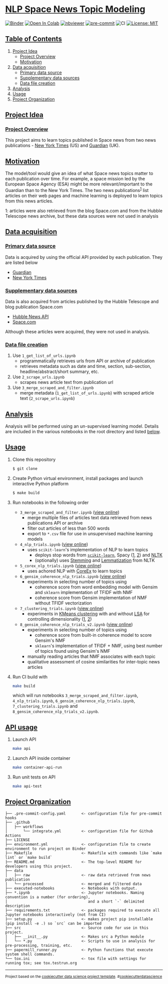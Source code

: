 # [NLP Space News Topic Modeling](#nlp-space-news-topic-modeling)

[![Binder](https://mybinder.org/badge_logo.svg)](https://mybinder.org/v2/gh/edesz/nlp-space-news-topic-modeling/master?urlpath=lab) [![Open In Colab](https://colab.research.google.com/assets/colab-badge.svg)](https://colab.research.google.com/github/nlp-space-news-topic-modeling/master/4_nlp_trials.ipynb) [![nbviewer](https://raw.githubusercontent.com/jupyter/design/master/logos/Badges/nbviewer_badge.svg)](https://nbviewer.jupyter.org/github/edesz/nlp-space-news-topic-modeling/tree/master/) [![pre-commit](https://img.shields.io/badge/pre--commit-enabled-brightgreen?logo=pre-commit&logoColor=white)](https://pre-commit.com/) ![CI](https://github.com/edesz/nlp-space-news-topic-modeling/workflows/CI/badge.svg) [![License: MIT](https://img.shields.io/badge/License-MIT-brightgreen.svg)](https://opensource.org/licenses/mit)

## [Table of Contents](#table-of-contents)
1. [Project Idea](#project-idea)
   * [Project Overview](#project-overview)
   * [Motivation](#motivation)
2. [Data acquisition](#data-acquisition)
   * [Primary data source](#primary-data-source)
   * [Supplementary data sources](#supplementary-data-sources)
   * [Data file creation](#data-file-creation)
3. [Analysis](#analysis)
4. [Usage](#usage)
5. [Project Organization](#project-organization)

## [Project Idea](#project-idea)

### [Project Overview](#project-overview)
This project aims to learn topics published in Space news from two news publications - [New York Times](https://www.nytimes.com/section/science/space) (US) and [Guardian](https://www.theguardian.com/science) (UK).

## [Motivation](#motivation)
The model/tool would give an idea of what Space news topics matter to each publication over time. For example, a space mission led by the European Space Agency (ESA) might be more relevant/important to the Guardian than to the New York Times. The two news publications<sup>[1](#myfootnote1)</sup> list articles on their web pages and machine learning is deployed to learn topics from this news articles.

<a name="myfootnote1">1</a>: articles were also retrieved from the blog Space.com and from the Hubble Telescope news archive, but these data sources were not used in analysis

## [Data acquisition](#data-acquisition)
### [Primary data source](#primary-data-source)
Data is acquired by using the official API provided by each publication. They are listed below
- [Guardian](https://open-platform.theguardian.com/)
- [New York Times](https://developer.nytimes.com/)

### [Supplementary data sources](#supplementary-data-sources)
Data is also acquired from articles published by the Hubble Telescope and blog publication Space.com
- [Hubble News API](http://hubblesite.org/api/documentation)
- [Space.com](https://www.space.com/)

Although these articles were acquired, they were not used in analysis.

### [Data file creation](#data-file-creation)
1. Use `1_get_list_of_urls.ipynb`
   - programmatically retrieves urls from API or archive of publication
   - retrieves metadata such as date and time, section, sub-section, headline/abstract/short summary, etc.
2. Use `2_scrape_urls.ipynb`
   - scrapes news article text from publication url
3. Use `3_merge_scraped_and_filter.ipynb`
   - merge metadata (`1_get_list_of_urls.ipynb`) with scraped article text (`2_scrape_urls.ipynb`)

## [Analysis](#anlysis)
Analysis will be performed using an un-supervised learning model. Details are included in the various notebooks in the root directory and listed [below](#usage).

## [Usage](#usage)
1. Clone this repository
   ```bash
   $ git clone
   ```
2. Create Python virtual environment, install packages and launch interactive Python platform
   ```bash
   $ make build
   ```
3. Run notebooks in the following order
   - `3_merge_scraped_and_filter.ipynb` ([view online](https://nbviewer.jupyter.org/github/edesz/nlp-space-news-tpoic-modeling/blob/master/3_merge_scraped_and_filter.ipynb))
     - merge multiple files of articles text data retrieved from news publications API or archive
     - filter out articles of less than 500 words
     - export to `*.csv` file for use in unsupervised machine learning models
   - `4_nlp_trials.ipynb` ([view online](https://nbviewer.jupyter.org/github/edesz/nlp-space-news-tpoic-modeling/blob/master/4_nlp_trials.ipynb))
     - uses `scikit-learn`'s implementation of NLP to learn topics
       - deploys stop words from [`scikit-learn`](https://awhan.wordpress.com/2016/06/05/scikit-learn-nlp-list-english-stopwords/), Spacy ([1](https://stackoverflow.com/a/41172279/4057186), [2](https://medium.com/@makcedward/nlp-pipeline-stop-words-part-5-d6770df8a936)) and [NLTK](https://www.geeksforgeeks.org/removing-stop-words-nltk-python/)
       - (optionally) uses [Stemming](http://www.nltk.org/howto/stem.html) and [Lemmatization](https://www.geeksforgeeks.org/python-lemmatization-with-nltk/) from NLTK
   - `5_corex_nlp_trials.ipynb` ([view online](https://nbviewer.jupyter.org/github/edesz/nlp-space-news-tpoic-modeling/blob/master/5_corex_nlp_trials.ipynb))
     - uses achored NLP with [CoreEx](https://github.com/gregversteeg/corex_topic) to learn topics
   - `6_gensim_coherence_nlp_trials.ipynb` ([view online](https://nbviewer.jupyter.org/github/edesz/nlp-space-news-tpoic-modeling/blob/master/6_gensim_nlp_trials.ipynb))
     - experiments in selecting number of topics using
       - coherence score from word embedding model with Gensim and `sklearn` implementation of TFIDF with NMF
       - coherence score from Gensim implementation of NMF without TFIDF vectorization
   - `7_clustering_trials.ipynb` ([view online](https://nbviewer.jupyter.org/github/edesz/nlp-space-news-tpoic-modeling/blob/master/7_clustering_trials.ipynb))
     - experiments in [KMeans clustering](https://en.wikipedia.org/wiki/K-means_clustering) with and without [LSA](https://en.wikipedia.org/wiki/Latent_semantic_analysis) for controlling dimensionality ([1](https://files.ifi.uzh.ch/stiller/CLOSER%202014/CSEDU/CSEDU/Information%20Technologies%20Supporting%20Learning/Full%20Papers/CSEDU_2014_88_CR.pdf), [2](https://www.quora.com/Can-I-combine-LSI-and-K-means-for-text-document-clustering-Are-there-any-sources-to-learn-about-it))
   - `8_gensim_coherence_nlp_trials_v2.ipynb` ([view online](https://nbviewer.jupyter.org/github/edesz/nlp-space-news-topic-modeling/blob/master/8_gensim_coherence_nlp_trials_v2.ipynb))
     - experiments in selecting number of topics using
       - coherence score from built-in coherence model to score Gensim's NMF
       - `sklearn`'s implementation of TFIDF + NMF, using best number of topics found using Gensim's NMF
     - manually reading articles that NMF associates with each topic
     - qualitative assessment of cosine similarities for inter-topic news articles
4. Run CI build with
   ```bash
   make build
   ```

   which will run notebooks `3_merge_scraped_and_filter.ipynb`, `4_nlp_trials.ipynb`, `6_gensim_coherence_nlp_trials.ipynb`, `7_clustering_trials.ipynb` and `8_gensim_coherence_nlp_trials_v2.ipynb`.

## [API usage](#api-usage)
1. Launch API
   ```bash
   make api
   ```
2. Launch API inside container
   ```bash
   make container-api-run
   ```
3. Run unit tests on API
   ```bash
   make api-test
   ```

## [Project Organization](#project-organization)

    ├── .pre-commit-config.yaml       <- configuration file for pre-commit hooks
    ├── .github
    │   ├── workflows
    │       └── integrate.yml         <- configuration file for Github Actions
    ├── LICENSE
    ├── environment.yml               <- configuration file to create environment to run project on Binder
    ├── Makefile                      <- Makefile with commands like `make lint` or `make build`
    ├── README.md                     <- The top-level README for developers using this project.
    ├── data
    │   ├── raw                       <- raw data retrieved from news publication
    |   └── processed                 <- merged and filtered data
    ├── executed-notebooks            <- Notebooks with output.
    ├── *.ipynb                       <- Jupyter notebooks. Naming convention is a number (for ordering),
    │                                    and a short `-` delimited description
    ├── requirements.txt              <- packages required to execute all Jupyter notebooks interactively (not from CI)
    ├── setup.py                      <- makes project pip installable (pip install -e .) so `src` can be imported
    ├── src                           <- Source code for use in this project.
    │   ├── __init__.py               <- Makes src a Python module
    │   └── *.py                      <- Scripts to use in analysis for pre-processing, training, etc.
    ├── papermill_runner.py           <- Python functions that execute system shell commands.
    └── tox.ini                       <- tox file with settings for running tox; see tox.testrun.org

--------

<p><small>Project based on the <a target="_blank" href="https://drivendata.github.io/cookiecutter-data-science/">cookiecutter data science project template</a>. #<a target="_blank" href="https://asciinema.org/a/244658">cookiecutterdatascience</a></small></p>
